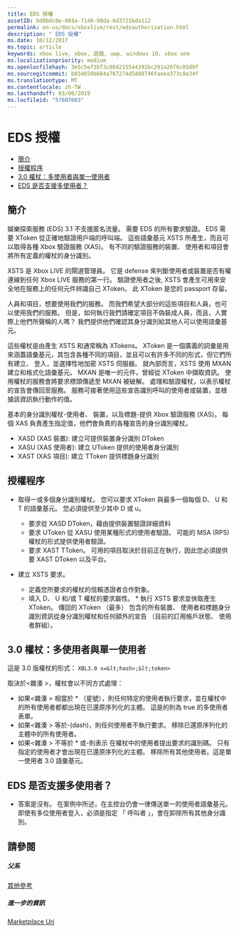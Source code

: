 ```yaml
---
title: EDS 授權
assetID: bd0bdc8e-084a-7140-98da-6d3721bda112
permalink: en-us/docs/xboxlive/rest/edsauthorization.html
description: " EDS 授權"
ms.date: 10/12/2017
ms.topic: article
keywords: xbox live, xbox, 遊戲, uwp, windows 10, xbox one
ms.localizationpriority: medium
ms.openlocfilehash: 3e5c5ef3bf3c864215544391bc291a26f6c05d0f
ms.sourcegitcommit: b034650b684a767274d5d88746faeea373c8e34f
ms.translationtype: MT
ms.contentlocale: zh-TW
ms.lasthandoff: 03/06/2019
ms.locfileid: "57607603"
---
```

# <a name="eds-authorization"></a>EDS 授權
 
  * [簡介](#ID4EN)
  * [授權程序](#ID4EFB)
  * [3.0 權杖：多使用者與單一使用者](#ID4EEC)
  * [EDS 是否支援多使用者？](#ID4EYC)
 
<a id="ID4EN"></a>

 
## <a name="introduction"></a>簡介
 
娛樂探索服務 (EDS) 3.1 不支援匿名流量。 需要 EDS 的所有要求驗證。 EDS 需要 XToken 從正確地驗證用戶端的呼叫端。 這些語彙基元 XSTS 所產生，而且可以取得各種 Xbox 驗證服務 (XAS)。 有不同的驗證服務的裝置、 使用者和項目會將所有定義的權杖的身分識別。
 
XSTS 是 Xbox LIVE 的閘道管理員。 它是 defense 來判斷使用者或裝置是否有權連線到任何 Xbox LIVE 服務的第一行。 驗證使用者之後, XSTS 會產生可用來安全地在服務上的任何元件辨識自己 XToken。 此 XToken 是您的 passport 存留。
 
人員和項目，想要使用我們的服務。 而我們希望大部分的這些項目和人員，也可以使用我們的服務。 但是，如何執行我們請確定項目不偽裝成人員，而且，人實際上他們所聲稱的人嗎？ 我們提供他們確認其身分識別給其他人可以使用語彙基元。
 
這些權杖是由產生 XSTS 和通常稱為 XTokens。 XToken 是一個廣義的詞彙是用來涵蓋語彙基元，其包含各種不同的項目，並且可以有許多不同的形式，但它們所有建立、 登入，並選擇性地加密 XSTS 伺服器。 就內部而言，XSTS 使用 MXAN 建立和格式化語彙基元。 MXAN 是唯一的元件，曾經從 XToken 中擷取資訊。 使用權杖的服務會將要求標頭傳遞至 MXAN 被破解。 處理和驗證權杖，以表示權杖的宣告會傳回至服務。 服務可接著使用這些宣告識別呼叫的使用者或裝置，並根據該資訊執行動作的值。
 
基本的身分識別權杖-使用者、 裝置，以及標題-提供 Xbox 驗證服務 (XAS)。 每個 XAS 負責產生指定值，他們會負責的各種宣告的身分識別權杖。
 
   * XASD (XAS 裝置): 建立可提供裝置身分識別 DToken
   * XASU (XAS 使用者): 建立 UToken 提供的使用者身分識別
   * XAST (XAS 項目): 建立 TToken 提供標題身分識別
   
<a id="ID4EFB"></a>

 
## <a name="authorization-process"></a>授權程序
 
   * 取得一或多個身分識別權杖。 您可以要求 XToken 與最多一個每個 D、 U 和 T 的語彙基元。 您必須提供至少其中 D 或 u。 
     * 要求從 XASD DToken，藉由提供裝置驗證詳細資料
     * 要求 UToken 從 XASU 使用某種形式的使用者驗證。 可能的 MSA (RPS) 權杖的形式提供使用者驗證。
     * 要求 XAST TToken。 可用的項目取決於目前正在執行，因此您必須提供要 XAST DToken 以及平台。
  
   * 建立 XSTS 要求。
 
     * 定義您所要求的權杖的信賴憑證者合作對象。
     * 填入 D、 U 和/或 T 權杖的要求屬性。
    * 執行 XSTS 要求並快取產生 XToken。 傳回的 XToken （最多） 包含的所有裝置、 使用者和標題身分識別資訊從身分識別權杖和任何額外的宣告 （目前的訂用帳戶狀態、 使用者群組）。
   
<a id="ID4EEC"></a>

 
## <a name="30-tokens-multiuser-vs-single-user"></a>3.0 權杖：多使用者與單一使用者
 
這是 3.0 版權杖的形式： `XBL3.0 x=&lt;hash>;&lt;token>`
 
取決於&lt;雜湊 >，權杖會以不同方式處理：
 
   * 如果&lt;雜湊 > 相當於 * （星號），則任何特定的使用者執行要求，並在權杖中的所有使用者都都出現在已還原序列化的主體。 這是的則為 true 的多使用者表單。
   * 如果&lt;雜湊 > 等於-(dash)，則任何使用者不執行要求。 移除已還原序列化的主體中的所有使用者。
   * 如果&lt;雜湊 > 不等於 * 或-則表示 在權杖中的使用者提出要求的識別碼。 只有指定的使用者才會出現在已還原序列化的主體。 移除所有其他使用者。這是單一使用者 3.0 語彙基元。
   
<a id="ID4EYC"></a>

 
## <a name="does-eds-support-multi-users"></a>EDS 是否支援多使用者？
 * 答案是沒有。 在案例中所述，在主控台仍會一律傳送單一的使用者語彙基元。 即使有多位使用者登入，必須是指定 「 呼叫者 」，會在卸除所有其他身分識別。
  
<a id="ID4E6C"></a>

 
## <a name="see-also"></a>請參閱
 
<a id="ID4EBD"></a>

 
##### <a name="parent"></a>父系  

[其他參考](atoc-xboxlivews-reference-additional.md)

  
<a id="ID4END"></a>

 
##### <a name="further-information"></a>進一步的資訊 

[Marketplace Uri](../uri/marketplace/atoc-reference-marketplace.md)

   